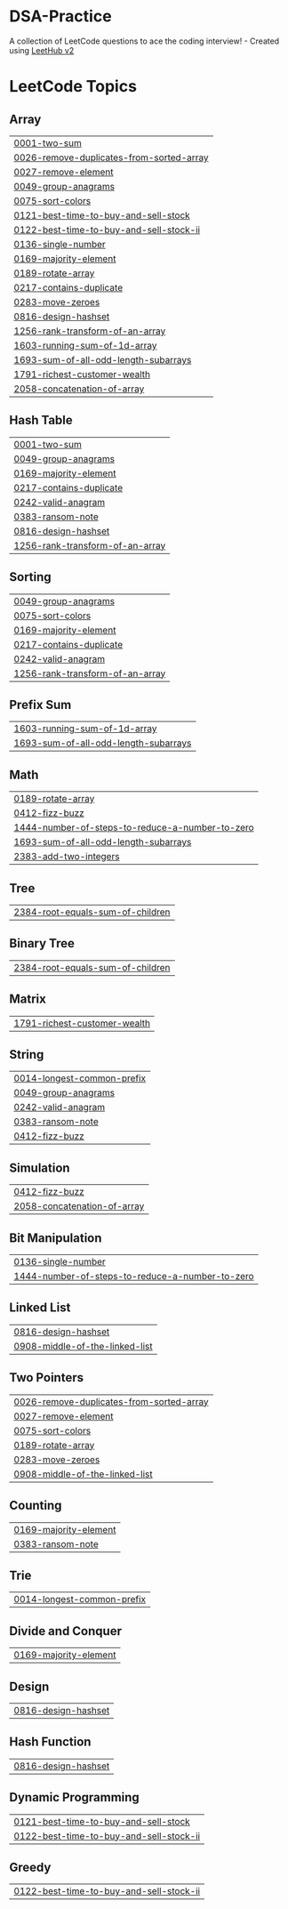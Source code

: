 # DSA-Practice
A collection of LeetCode questions to ace the coding interview! - Created using [LeetHub v2](https://github.com/arunbhardwaj/LeetHub-2.0)

<!---LeetCode Topics Start-->
# LeetCode Topics
## Array
|  |
| ------- |
| [0001-two-sum](https://github.com/TANISHA3665/DSA-Practice/tree/master/0001-two-sum) |
| [0026-remove-duplicates-from-sorted-array](https://github.com/TANISHA3665/DSA-Practice/tree/master/0026-remove-duplicates-from-sorted-array) |
| [0027-remove-element](https://github.com/TANISHA3665/DSA-Practice/tree/master/0027-remove-element) |
| [0049-group-anagrams](https://github.com/TANISHA3665/DSA-Practice/tree/master/0049-group-anagrams) |
| [0075-sort-colors](https://github.com/TANISHA3665/DSA-Practice/tree/master/0075-sort-colors) |
| [0121-best-time-to-buy-and-sell-stock](https://github.com/TANISHA3665/DSA-Practice/tree/master/0121-best-time-to-buy-and-sell-stock) |
| [0122-best-time-to-buy-and-sell-stock-ii](https://github.com/TANISHA3665/DSA-Practice/tree/master/0122-best-time-to-buy-and-sell-stock-ii) |
| [0136-single-number](https://github.com/TANISHA3665/DSA-Practice/tree/master/0136-single-number) |
| [0169-majority-element](https://github.com/TANISHA3665/DSA-Practice/tree/master/0169-majority-element) |
| [0189-rotate-array](https://github.com/TANISHA3665/DSA-Practice/tree/master/0189-rotate-array) |
| [0217-contains-duplicate](https://github.com/TANISHA3665/DSA-Practice/tree/master/0217-contains-duplicate) |
| [0283-move-zeroes](https://github.com/TANISHA3665/DSA-Practice/tree/master/0283-move-zeroes) |
| [0816-design-hashset](https://github.com/TANISHA3665/DSA-Practice/tree/master/0816-design-hashset) |
| [1256-rank-transform-of-an-array](https://github.com/TANISHA3665/DSA-Practice/tree/master/1256-rank-transform-of-an-array) |
| [1603-running-sum-of-1d-array](https://github.com/TANISHA3665/DSA-Practice/tree/master/1603-running-sum-of-1d-array) |
| [1693-sum-of-all-odd-length-subarrays](https://github.com/TANISHA3665/DSA-Practice/tree/master/1693-sum-of-all-odd-length-subarrays) |
| [1791-richest-customer-wealth](https://github.com/TANISHA3665/DSA-Practice/tree/master/1791-richest-customer-wealth) |
| [2058-concatenation-of-array](https://github.com/TANISHA3665/DSA-Practice/tree/master/2058-concatenation-of-array) |
## Hash Table
|  |
| ------- |
| [0001-two-sum](https://github.com/TANISHA3665/DSA-Practice/tree/master/0001-two-sum) |
| [0049-group-anagrams](https://github.com/TANISHA3665/DSA-Practice/tree/master/0049-group-anagrams) |
| [0169-majority-element](https://github.com/TANISHA3665/DSA-Practice/tree/master/0169-majority-element) |
| [0217-contains-duplicate](https://github.com/TANISHA3665/DSA-Practice/tree/master/0217-contains-duplicate) |
| [0242-valid-anagram](https://github.com/TANISHA3665/DSA-Practice/tree/master/0242-valid-anagram) |
| [0383-ransom-note](https://github.com/TANISHA3665/DSA-Practice/tree/master/0383-ransom-note) |
| [0816-design-hashset](https://github.com/TANISHA3665/DSA-Practice/tree/master/0816-design-hashset) |
| [1256-rank-transform-of-an-array](https://github.com/TANISHA3665/DSA-Practice/tree/master/1256-rank-transform-of-an-array) |
## Sorting
|  |
| ------- |
| [0049-group-anagrams](https://github.com/TANISHA3665/DSA-Practice/tree/master/0049-group-anagrams) |
| [0075-sort-colors](https://github.com/TANISHA3665/DSA-Practice/tree/master/0075-sort-colors) |
| [0169-majority-element](https://github.com/TANISHA3665/DSA-Practice/tree/master/0169-majority-element) |
| [0217-contains-duplicate](https://github.com/TANISHA3665/DSA-Practice/tree/master/0217-contains-duplicate) |
| [0242-valid-anagram](https://github.com/TANISHA3665/DSA-Practice/tree/master/0242-valid-anagram) |
| [1256-rank-transform-of-an-array](https://github.com/TANISHA3665/DSA-Practice/tree/master/1256-rank-transform-of-an-array) |
## Prefix Sum
|  |
| ------- |
| [1603-running-sum-of-1d-array](https://github.com/TANISHA3665/DSA-Practice/tree/master/1603-running-sum-of-1d-array) |
| [1693-sum-of-all-odd-length-subarrays](https://github.com/TANISHA3665/DSA-Practice/tree/master/1693-sum-of-all-odd-length-subarrays) |
## Math
|  |
| ------- |
| [0189-rotate-array](https://github.com/TANISHA3665/DSA-Practice/tree/master/0189-rotate-array) |
| [0412-fizz-buzz](https://github.com/TANISHA3665/DSA-Practice/tree/master/0412-fizz-buzz) |
| [1444-number-of-steps-to-reduce-a-number-to-zero](https://github.com/TANISHA3665/DSA-Practice/tree/master/1444-number-of-steps-to-reduce-a-number-to-zero) |
| [1693-sum-of-all-odd-length-subarrays](https://github.com/TANISHA3665/DSA-Practice/tree/master/1693-sum-of-all-odd-length-subarrays) |
| [2383-add-two-integers](https://github.com/TANISHA3665/DSA-Practice/tree/master/2383-add-two-integers) |
## Tree
|  |
| ------- |
| [2384-root-equals-sum-of-children](https://github.com/TANISHA3665/DSA-Practice/tree/master/2384-root-equals-sum-of-children) |
## Binary Tree
|  |
| ------- |
| [2384-root-equals-sum-of-children](https://github.com/TANISHA3665/DSA-Practice/tree/master/2384-root-equals-sum-of-children) |
## Matrix
|  |
| ------- |
| [1791-richest-customer-wealth](https://github.com/TANISHA3665/DSA-Practice/tree/master/1791-richest-customer-wealth) |
## String
|  |
| ------- |
| [0014-longest-common-prefix](https://github.com/TANISHA3665/DSA-Practice/tree/master/0014-longest-common-prefix) |
| [0049-group-anagrams](https://github.com/TANISHA3665/DSA-Practice/tree/master/0049-group-anagrams) |
| [0242-valid-anagram](https://github.com/TANISHA3665/DSA-Practice/tree/master/0242-valid-anagram) |
| [0383-ransom-note](https://github.com/TANISHA3665/DSA-Practice/tree/master/0383-ransom-note) |
| [0412-fizz-buzz](https://github.com/TANISHA3665/DSA-Practice/tree/master/0412-fizz-buzz) |
## Simulation
|  |
| ------- |
| [0412-fizz-buzz](https://github.com/TANISHA3665/DSA-Practice/tree/master/0412-fizz-buzz) |
| [2058-concatenation-of-array](https://github.com/TANISHA3665/DSA-Practice/tree/master/2058-concatenation-of-array) |
## Bit Manipulation
|  |
| ------- |
| [0136-single-number](https://github.com/TANISHA3665/DSA-Practice/tree/master/0136-single-number) |
| [1444-number-of-steps-to-reduce-a-number-to-zero](https://github.com/TANISHA3665/DSA-Practice/tree/master/1444-number-of-steps-to-reduce-a-number-to-zero) |
## Linked List
|  |
| ------- |
| [0816-design-hashset](https://github.com/TANISHA3665/DSA-Practice/tree/master/0816-design-hashset) |
| [0908-middle-of-the-linked-list](https://github.com/TANISHA3665/DSA-Practice/tree/master/0908-middle-of-the-linked-list) |
## Two Pointers
|  |
| ------- |
| [0026-remove-duplicates-from-sorted-array](https://github.com/TANISHA3665/DSA-Practice/tree/master/0026-remove-duplicates-from-sorted-array) |
| [0027-remove-element](https://github.com/TANISHA3665/DSA-Practice/tree/master/0027-remove-element) |
| [0075-sort-colors](https://github.com/TANISHA3665/DSA-Practice/tree/master/0075-sort-colors) |
| [0189-rotate-array](https://github.com/TANISHA3665/DSA-Practice/tree/master/0189-rotate-array) |
| [0283-move-zeroes](https://github.com/TANISHA3665/DSA-Practice/tree/master/0283-move-zeroes) |
| [0908-middle-of-the-linked-list](https://github.com/TANISHA3665/DSA-Practice/tree/master/0908-middle-of-the-linked-list) |
## Counting
|  |
| ------- |
| [0169-majority-element](https://github.com/TANISHA3665/DSA-Practice/tree/master/0169-majority-element) |
| [0383-ransom-note](https://github.com/TANISHA3665/DSA-Practice/tree/master/0383-ransom-note) |
## Trie
|  |
| ------- |
| [0014-longest-common-prefix](https://github.com/TANISHA3665/DSA-Practice/tree/master/0014-longest-common-prefix) |
## Divide and Conquer
|  |
| ------- |
| [0169-majority-element](https://github.com/TANISHA3665/DSA-Practice/tree/master/0169-majority-element) |
## Design
|  |
| ------- |
| [0816-design-hashset](https://github.com/TANISHA3665/DSA-Practice/tree/master/0816-design-hashset) |
## Hash Function
|  |
| ------- |
| [0816-design-hashset](https://github.com/TANISHA3665/DSA-Practice/tree/master/0816-design-hashset) |
## Dynamic Programming
|  |
| ------- |
| [0121-best-time-to-buy-and-sell-stock](https://github.com/TANISHA3665/DSA-Practice/tree/master/0121-best-time-to-buy-and-sell-stock) |
| [0122-best-time-to-buy-and-sell-stock-ii](https://github.com/TANISHA3665/DSA-Practice/tree/master/0122-best-time-to-buy-and-sell-stock-ii) |
## Greedy
|  |
| ------- |
| [0122-best-time-to-buy-and-sell-stock-ii](https://github.com/TANISHA3665/DSA-Practice/tree/master/0122-best-time-to-buy-and-sell-stock-ii) |
<!---LeetCode Topics End-->